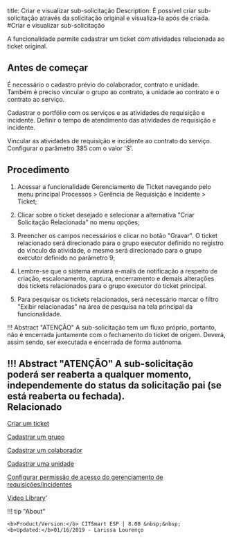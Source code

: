title:  Criar e visualizar sub-solicitação
Description: É possível criar sub-solicitação através da solicitação original e visualiza-la após de criada. 
#Criar e visualizar sub-solicitação

A funcionalidade permite cadastrar um ticket com atividades relacionada ao ticket original.

Antes de começar
----------------

É necessário o cadastro prévio do colaborador, contrato e unidade. Também é
preciso vincular o grupo ao contrato, a unidade ao contrato e o contrato ao
serviço.

Cadastrar o portfólio com os serviços e as atividades de requisição e incidente.
Definir o tempo de atendimento das atividades de requisição e incidente.

Vincular as atividades de requisição e incidente ao contrato do serviço.
Configurar o parâmetro 385 com o valor 'S'.

Procedimento
------------

1.  Acessar a funcionalidade Gerenciamento de Ticket navegando pelo menu
    principal Processos \> Gerência de Requisição e Incidente \> Ticket;

2.  Clicar sobre o ticket desejado e selecionar a alternativa "Criar Solicitação
    Relacionada" no menu opções;

3.  Preencher os campos necessários e clicar no botão "Gravar". O ticket relacionado será direcionado para o grupo executor definido
    no registro do vínculo da atividade, o mesmo será direcionado para o grupo
    executor definido no parâmetro 9;

4.  Lembre-se que o sistema enviará e-mails de notificação a respeito de
    criação, escalonamento, captura, encerramento e demais alterações dos
    tickets relacionados para o grupo executor do ticket principal.
    
5.  Para pesquisar os tickets relacionados, será necessário marcar o filtro "Exibir relacionadas" na área de pesquisa na tela principal     da funcionalidade.

        
!!! Abstract "ATENÇÃO"
    A sub-solicitação tem um fluxo próprio, portanto, não é encerrada juntamente
    com o fechamento do ticket de origem. Deverá, assim sendo, ser executada e encerrada de
    forma autônoma.  
    
!!! Abstract "ATENÇÃO"
    A sub-solicitação poderá ser reaberta a qualquer momento, independemente do status da solicitação pai (se está reaberta ou fechada).  
Relacionado
-----------

[Criar um ticket](/pt-br/citsmart-esp-8/processes/tickets/use/create-ticket.html)

[Cadastrar um grupo](/pt-br/citsmart-esp-8/initial-settings/access-settings/user/register-groups.html)

[Cadastrar um colaborador](/pt-br/citsmart-esp-8/initial-settings/access-settings/user/register-employee.html)

[Cadastrar uma unidade](/pt-br/citsmart-esp-8/platform-administration/region-and-language/register-unit.html)

[Configurar permissão de acesso do gerenciamento de requisições/incidentes](/pt-br/citsmart-esp-8/processes/tickets/configuration/configure-access-permission-ticket.html)

<i class='fa fa-youtube-play  fa-2x' style='color:#97ce17;vertical-align: middle;'> </i> [Video Library](https://www.youtube.com/playlist?list=PLB5qK2uzf2ROn4Xs6UdH84Ujzta2iJ6Ei)'

!!! tip "About"

    <b>Product/Version:</b> CITSmart ESP | 8.00 &nbsp;&nbsp;
    <b>Updated:</b>01/16/2019 - Larissa Lourenço


